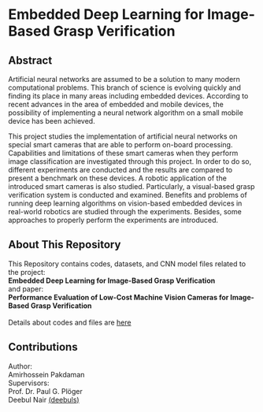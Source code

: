# Embedded Deep Learning for Image-Based Grasp Verification
## Abstract
Artificial neural networks are assumed to be a solution to many modern 
computational problems. This branch of science is evolving quickly and finding its place in
many areas including embedded devices. According to recent advances in the area
of embedded and mobile devices, the possibility of implementing a neural network
algorithm on a small mobile device has been achieved.

This project studies the implementation of artificial neural networks on special
smart cameras that are able to perform on-board processing. Capabilities and
limitations of these smart cameras when they perform image classification are
investigated through this project. In order to do so, different experiments are
conducted and the results are compared to present a benchmark on these devices.
A robotic application of the introduced smart cameras is also studied. Particularly,
a visual-based grasp verification system is conducted and examined. Benefits and
problems of running deep learning algorithms on vision-based embedded devices in
real-world robotics are studied through the experiments. Besides, some approaches
to properly perform the experiments are introduced.

## About This Repository
This Repository contains codes, datasets, and CNN model files related to the project: <br />
**Embedded Deep Learning for Image-Based Grasp Verification** <br />
and paper: <br />
**Performance Evaluation of Low-Cost Machine Vision Cameras for Image-Based 
Grasp Verification** <br /> <br />
Details about codes and files are [here](Details.md)

## Contributions
Author:  <br />
Amirhossein Pakdaman <br />
Supervisors:  <br />
Prof. Dr. Paul G. Plöger <br />
Deebul Nair [(deebuls)](https://github.com/deebuls)
